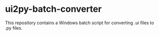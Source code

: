 # ui2py-batch-converter
 This repository contains a Windows batch script for converting .ui files to .py files.
